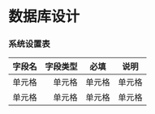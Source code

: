 # 数据库设计

### 系统设置表
| 字段名 | 字段类型 | 必填 | 说明 |
| :-----| ----: | :----: | :----: |
| 单元格 | 单元格 | 单元格 | 单元格 |
| 单元格 | 单元格 | 单元格 | 单元格 |